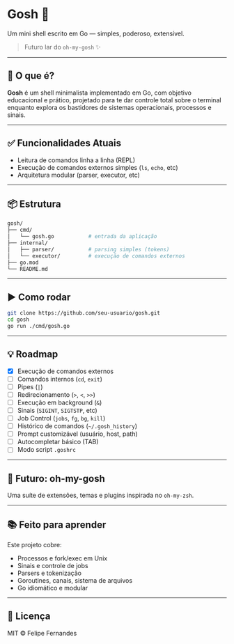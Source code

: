 # Gosh 🐚

Um mini shell escrito em Go — simples, poderoso, extensível.

> Futuro lar do `oh-my-gosh` ✨

---

## 🚀 O que é?

**Gosh** é um shell minimalista implementado em Go, com objetivo educacional e prático, projetado para te dar controle total sobre o terminal enquanto explora os bastidores de sistemas operacionais, processos e sinais.

---

## ✅ Funcionalidades Atuais

- Leitura de comandos linha a linha (REPL)
- Execução de comandos externos simples (`ls`, `echo`, etc)
- Arquitetura modular (parser, executor, etc)

---

## 📦 Estrutura

```bash
gosh/
├── cmd/
│   └── gosh.go           # entrada da aplicação
├── internal/
│   ├── parser/           # parsing simples (tokens)
│   └── executor/         # execução de comandos externos
├── go.mod
└── README.md
```

---

## ▶️ Como rodar

```bash
git clone https://github.com/seu-usuario/gosh.git
cd gosh
go run ./cmd/gosh.go
```

---

## 💡 Roadmap

- [x] Execução de comandos externos
- [ ] Comandos internos (`cd`, `exit`)
- [ ] Pipes (`|`)
- [ ] Redirecionamento (`>`, `<`, `>>`)
- [ ] Execução em background (`&`)
- [ ] Sinais (`SIGINT`, `SIGTSTP`, etc)
- [ ] Job Control (`jobs`, `fg`, `bg`, `kill`)
- [ ] Histórico de comandos (`~/.gosh_history`)
- [ ] Prompt customizável (usuário, host, path)
- [ ] Autocompletar básico (TAB)
- [ ] Modo script `.goshrc`

---

## 🌈 Futuro: oh-my-gosh

Uma suíte de extensões, temas e plugins inspirada no `oh-my-zsh`.

---

## 📚 Feito para aprender

Este projeto cobre:

- Processos e fork/exec em Unix
- Sinais e controle de jobs
- Parsers e tokenização
- Goroutines, canais, sistema de arquivos
- Go idiomático e modular

---

## 📜 Licença

MIT © Felipe Fernandes
